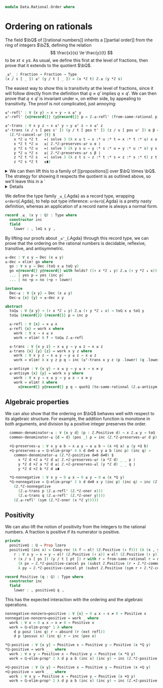 <!--
```agda
open import 1Lab.Prelude

open import Algebra.Ring.Commutative
open import Algebra.Ring.Solver

open import Data.Set.Coequaliser hiding (_/_)
open import Data.Rational.Base
open import Data.Int.Base hiding (Positive ; H-Level-Positive ; Dec-Positive)
open import Data.Dec

open import Order.Instances.Int
open import Order.Reasoning Int-poset using (_=⟨_⟩_ ; _≤⟨_⟩_ ; _=˘⟨_⟩_ ; _≤∎)

import Data.Int.Properties as ℤ
import Data.Int.Order as ℤ
import Data.Int.Base as ℤ
```
-->

```agda
module Data.Rational.Order where
```

<!--
```agda
open Explicit ℤ-comm
```
-->

# Ordering on rationals

The field $\bQ$ of [[rational numbers]] inherits a [[partial order]]
from the ring of integers $\bZ$, defining the relation
$$
\frac{x}{s} \le \frac{y}{t}
$$
to be $xt \le ys$. As usual, we define this first at the level of
fractions, then prove that it extends to the quotient $\bQ$.

```agda
_≤ᶠ_ : Fraction → Fraction → Type
(x / s [ _ ]) ≤ᶠ (y / t [ _ ]) = (x *ℤ t) ℤ.≤ (y *ℤ s)
```

The easiest way to show this is transitivity at the level of fractions,
since it will follow directly from the definition that $q \approx q'$
implies $q \le q'$. We can then prove that $q \le q'$ is invariant under
$\approx$, on either side, by appealing to transitivity. The proof is
not complicated, just annoying:

```agda
≤ᶠ-refl' : ∀ {x y} → x ≈ y → x ≤ᶠ y
≤ᶠ-refl' {x@record{}} {y@record{}} p = ℤ.≤-refl' (from-same-rational p)

≤ᶠ-trans : ∀ x y z → x ≤ᶠ y → y ≤ᶠ z → x ≤ᶠ z
≤ᶠ-trans (x / s [ pos s' ]) (y / t [ pos t' ]) (z / u [ pos u' ]) α β =
  (ℤ.*ℤ-cancel-≤r {t} $
    x *ℤ u *ℤ t   =⟨ solve 3 (λ x u t → x :* u :* t ≔ x :* t :* u) x u t refl ⟩
    x *ℤ t *ℤ u   ≤⟨ ℤ.*ℤ-preserves-≤r u α ⟩
    y *ℤ s *ℤ u   =⟨ solve 3 (λ y s u → y :* s :* u ≔ y :* u :* s) y s u refl ⟩
    y *ℤ u *ℤ s   ≤⟨ ℤ.*ℤ-preserves-≤r s β ⟩
    z *ℤ t *ℤ s   =⟨ solve 3 (λ z t s → z :* t :* s ≔ z :* s :* t) z t s refl ⟩
    z *ℤ s *ℤ t   ≤∎)
```

<details>
<summary>
We can then lift this to a family of [[propositions]] over $\bQ \times
\bQ$. The strategy for showing it respects the quotient is as outlined
above, so we'll leave this in a `<details>`{.html} block.
</summary>

```agda
private
  leℚ : ℚ → ℚ → Prop lzero
  leℚ (inc x) (inc y) =
    Coeq-rec₂ (hlevel 2) work
      (λ a (x , y , r) → r2 x y a r)
      (λ a (x , y , r) → r1 a x y r) x y
    where
    work : Fraction → Fraction → Prop lzero
    ∣ work x y ∣ = x ≤ᶠ y
    work record{} record{} .is-tr = hlevel 1

    r1 : ∀ u x y → x ≈ y → work u x ≡ work u y
    r1 u@record{} x@record{} y@record{} p' = n-ua (prop-ext!
      (λ α → ≤ᶠ-trans u x y α (≤ᶠ-refl' p'))
      (λ α → ≤ᶠ-trans u y x α (≤ᶠ-refl' (≈.symᶜ p'))))

    r2 : ∀ x y u → x ≈ y → work x u ≡ work y u
    r2 u@record{} x@record{} y@record{} p' = n-ua (prop-ext!
      (λ α → ≤ᶠ-trans x u y (≤ᶠ-refl' (≈.symᶜ p')) α)
      (λ α → ≤ᶠ-trans u x y (≤ᶠ-refl' p') α))
```

</details>

We define the type family `_≤_`{.Agda} as a record type, wrapping
`orderℚ`{.Agda}, to help out type inference: `orderℚ`{.Agda} is a pretty
nasty definition, whereas an application of a record name is always a
normal form.

```agda
record _≤_ (x y : ℚ) : Type where
  constructor inc
  field
    lower : ⌞ leℚ x y ⌟
```

<!--
```agda
open _≤_
unquoteDecl H-Level-≤ = declare-record-hlevel 1 H-Level-≤ (quote _≤_)
```
-->

By lifting our proofs about `_≤ᶠ_`{.Agda} through this record type, we
can prove that the ordering on the rational numbers is decidable,
reflexive, transitive, and antisymmetric.

```agda
≤-dec : ∀ x y → Dec (x ≤ y)
≤-dec = elim! go where
  go : ∀ x y → Dec (toℚ x ≤ toℚ y)
  go x@record{} y@record{} with holds? ((↑ x *ℤ ↓ y) ℤ.≤ (↑ y *ℤ ↓ x))
  ... | yes p = yes (inc p)
  ... | no ¬p = no (¬p ∘ lower)

instance
  Dec-≤ : ∀ {x y} → Dec (x ≤ y)
  Dec-≤ {x} {y} = ≤-dec x y

abstract
  toℚ≤ : ∀ {x y} → (↑ x *ℤ ↓ y) ℤ.≤ (↑ y *ℤ ↓ x) → toℚ x ≤ toℚ y
  toℚ≤ {record{}} {record{}} p = inc p

  ≤-refl : ∀ {x} → x ≤ x
  ≤-refl {x} = work x where
    work : ∀ x → x ≤ x
    work = elim! λ f → toℚ≤ ℤ.≤-refl

  ≤-trans : ∀ {x y z} → x ≤ y → y ≤ z → x ≤ z
  ≤-trans {x} {y} {z} = work x y z where
    work : ∀ x y z → x ≤ y → y ≤ z → x ≤ z
    work = elim! λ x y z p q → inc (≤ᶠ-trans x y z (p .lower) (q .lower))

  ≤-antisym : ∀ {x y} → x ≤ y → y ≤ x → x ≡ y
  ≤-antisym {x} {y} = work x y where
    work : ∀ x y → x ≤ y → y ≤ x → x ≡ y
    work = elim! λ where
      x@record{} y@record{} p q → quotℚ (to-same-rational (ℤ.≤-antisym (p .lower) (q .lower)))
```

## Algebraic properties

We can also show that the ordering on $\bQ$ behaves well with respect to
its algebraic structure. For example, the addition function is monotone
in both arguments, and division by a positive integer preserves the
order.

```agda
  common-denominator-≤ : ∀ {x y d} (p : ℤ.Positive d) → x ℤ.≤ y → toℚ (x / d [ p ]) ≤ toℚ (y / d [ p ])
  common-denominator-≤ {d = d} (pos _) p = inc (ℤ.*ℤ-preserves-≤r d p)

  +ℚ-preserves-≤ : ∀ x y a b → x ≤ y → a ≤ b → (x +ℚ a) ≤ (y +ℚ b)
  +ℚ-preserves-≤ = ℚ-elim-propⁿ 4 λ d d≠0 x y a b (inc p) (inc q) →
    common-denominator-≤ (ℤ.*ℤ-positive d≠0 d≠0) $
      x *ℤ d +ℤ a *ℤ d ≤⟨ ℤ.+ℤ-preserves-≤r (a *ℤ d) _ _ p ⟩
      y *ℤ d +ℤ a *ℤ d ≤⟨ ℤ.+ℤ-preserves-≤l (y *ℤ d) _ _ q ⟩
      y *ℤ d +ℤ b *ℤ d ≤∎

  *ℚ-nonnegative : ∀ x y → 0 ≤ x → 0 ≤ y → 0 ≤ (x *ℚ y)
  *ℚ-nonnegative = ℚ-elim-propⁿ 2 λ d d≠0 x y (inc p) (inc q) → inc (ℤ.≤-trans
    (ℤ.*ℤ-nonnegative
      (ℤ.≤-trans p (ℤ.≤-refl' (ℤ.*ℤ-oner x)))
      (ℤ.≤-trans q (ℤ.≤-refl' (ℤ.*ℤ-oner y))))
    (ℤ.≤-refl' (sym (ℤ.*ℤ-oner (x *ℤ y)))))
```

## Positivity

We can also lift the notion of positivity from the integers to the
rational numbers. A fraction is positive if its numerator is positive.

```agda
private
  positiveℚ : ℚ → Prop lzero
  positiveℚ (inc x) = Coeq-rec (λ f → el! (ℤ.Positive (↑ f))) (λ (x , y , p) → r x y p) x where
    r : ∀ x y → x ≈ y → el! (ℤ.Positive (↑ x)) ≡ el! (ℤ.Positive (↑ y))
    r (x / s [ ps ]) (y / t [ pt ]) r with r ← from-same-rational r = n-ua (prop-ext!
      (λ px → ℤ.*ℤ-positive-cancel ps (subst ℤ.Positive (r ∙ ℤ.*ℤ-commutative y s) (ℤ.*ℤ-positive px pt)))
      λ py → ℤ.*ℤ-positive-cancel pt (subst ℤ.Positive (sym r ∙ ℤ.*ℤ-commutative x t) (ℤ.*ℤ-positive py ps)))

record Positive (q : ℚ) : Type where
  constructor inc
  field
    lower : ⌞ positiveℚ q ⌟
```

<!--
```agda
open Positive

unquoteDecl H-Level-Positive = declare-record-hlevel 1 H-Level-Positive (quote Positive)

instance
  Dec-Positive : ∀ {x} → Dec (Positive x)
  Dec-Positive {x} with (r@(n / d [ p ]) , q) ← splitℚ x | holds? (ℤ.Positive n)
  ... | yes p = yes (subst Positive q (inc (recover p)))
  ... | no ¬p = no λ x → case subst Positive (sym q) x of λ (inc p) → ¬p p

  Positive-pos : ∀ {x s p} → Positive (toℚ (possuc x / s [ p ]))
  Positive-pos = inc (pos _)
```
-->

This has the expected interaction with the ordering and the algebraic
operations.

```agda
nonnegative-nonzero→positive : ∀ {x} → 0 ≤ x → x ≠ 0 → Positive x
nonnegative-nonzero→positive = work _ where
  work : ∀ x → 0 ≤ x → x ≠ 0 → Positive x
  work = ℚ-elim-propⁿ 1 λ where
    d p posz (inc q) r → absurd (r (ext refl))
    d p (possuc x) (inc q) r → inc (pos x)

*ℚ-positive : ∀ {x y} → Positive x → Positive y → Positive (x *ℚ y)
*ℚ-positive = work _ _ where
  work : ∀ x y → Positive x → Positive y → Positive (x *ℚ y)
  work = ℚ-elim-propⁿ 2 λ d p a b (inc x) (inc y) → inc (ℤ.*ℤ-positive x y)

+ℚ-positive : ∀ {x y} → Positive x → Positive y → Positive (x +ℚ y)
+ℚ-positive = work _ _ where
  work : ∀ x y → Positive x → Positive y → Positive (x +ℚ y)
  work = ℚ-elim-propⁿ 2 λ d p a b (inc x) (inc y) → inc (ℤ.+ℤ-positive (ℤ.*ℤ-positive x p) (ℤ.*ℤ-positive y p))
```
